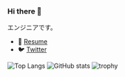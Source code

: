 ### Hi there 👋
エンジニアです。

- 👔 [Resume](https://github.com/ENDOTAKUMI/ENDOTAKUMI/blob/main/resume.md)
- 🐦 [Twitter](https://twitter.com/endotakumi_dev)

![Top Langs](https://github-readme-stats.vercel.app/api/top-langs/?username=ENDOTAKUMI&layout=compact&theme=dracula&card_width=300px&count_private=true)
![GitHub stats](https://github-readme-stats.vercel.app/api?username=ENDOTAKUMI&count_private=true&show_icons=true&theme=dracula&line_height=20px)
![trophy](https://github-profile-trophy.vercel.app/?username=ENDOTAKUMI&theme=dracula&no-frame=true)

